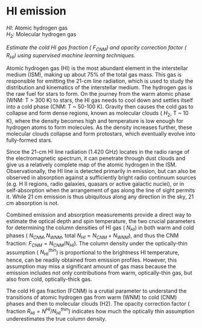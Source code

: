 # HI emission

$HI$: Atomic hydrogen gas\
$H_2$: Molecular hydrogen gas

*Estimate the cold HI gas fraction ( $F_{CNM}$) and opacity correction factor ( $R_{HI}$) using supervised machine learning techniques.*

Atomic hydrogen gas (HI) is the most abundant element in the interstellar medium (ISM), making up about 75% of the total gas mass. This gas is responsible for emitting the 21-cm line radiation, which is used to study the distribution and kinematics of the interstellar medium. The hydrogen gas is the raw fuel for stars to form. On the journey from the warm atomic phase (WNM: T > 300 K) to stars, the HI gas needs to cool down and settles itself into a cold phase (CNM: T ~ 50-100 K). Gravity then causes the cold gas to collapse and form dense regions, known as molecular clouds ( $H_2$, T ~ 10 K), where the density becomes high and temperature is low enough for hydrogen atoms to form molecules. As the density increases further, these molecular clouds collapse and form protostars, which eventually evolve into fully-formed stars.

Since the 21-cm HI line radiation (1.420 GHz) locates in the radio range of the electromagnetic spectrum, it can penetrate through dust clouds and give us a relatively complete map of the atomic hydrogen in the ISM. Observationally, the HI line is detected primarily in emission, but can also be observed in absorption against a sufficiently bright radio continuum sources (e.g. H II regions, radio galaxies, quasars or active galactic nuclei), or in self-absorption when the arrangement of gas along the line of sight permits it. While 21 cm emission is thus ubiquitous along any direction in the sky, 21 cm absorption is not.


Combined emission and absorption measurements provide a direct way to estimate the optical depth and spin temperature, the two crucial parameters for determining the column densities of HI gas ( $N_{HI}$) in both warm and cold phases ( $N_{CNM}, N_{WNM}$, total $N_{HI} = N_{CNM} + N_{WNM}$), and thus the CNM fraction: $F_{CNM} = N_{CNM}/N_{HI}$). The column density under the optically-thin assumption ( $N^{thin}_{HI}$) is proportional to the brightness HI
temperature, hence, can be readily obtained from emission profiles. However, this assumption may miss a significant amount of gas mass because the emission includes not only contributions from warm, optically-thin gas, but also from cold, optically-thick gas.

The cold HI gas fraction (FCNM) is a crutial parameter to understand the transitions of atomic hydrogen gas from warm (WNM) to cold (CNM) phases and then to molecular clouds (H2). The opacity correction factor ( fraction $R_{HI} = N^{HI} / N^{thin}_{HI}$) indicates how much the optically thin
assumption underestimates the true column density.
